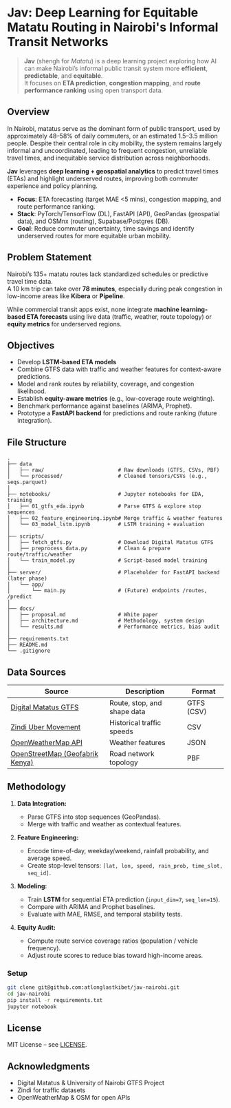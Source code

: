 # Jav: Deep Learning for Equitable Matatu Routing in Nairobi's Informal Transit Networks

> **Jav** (shengh for *Matatu*) is a deep learning project exploring how AI can make Nairobi’s informal public transit system more **efficient**, **predictable**, and **equitable**.  
> It focuses on **ETA prediction**, **congestion mapping**, and **route performance ranking** using open transport data.

## Overview

In Nairobi, matatus serve as the dominant form of public transport, used by approximately 48–58% of daily commuters, or an estimated 1.5–3.5 million people. Despite their central role in city mobility, the system remains largely informal and uncoordinated, leading to frequent congestion, unreliable travel times, and inequitable service distribution across neighborhoods.

**Jav** leverages **deep learning + geospatial analytics** to predict travel times (ETAs) and highlight underserved routes, improving both commuter experience and policy planning.

* **Focus**: ETA forecasting (target MAE <5 mins), congestion mapping, and route performance ranking.
* **Stack**: PyTorch/TensorFlow (DL), FastAPI (API), GeoPandas (geospatial data), and OSMnx (routing), Supabase/Postgres (DB).
* **Goal**: Reduce commuter uncertainty, time savings and identify underserved routes for more equitable urban mobility.

## Problem Statement

Nairobi’s 135+ matatu routes lack standardized schedules or predictive travel time data.  
A 10 km trip can take over **78 minutes**, especially during peak congestion in low-income areas like **Kibera** or **Pipeline**.  

While commercial transit apps exist, none integrate **machine learning-based ETA forecasts** using live data (traffic, weather, route topology) or **equity metrics** for underserved regions.

## Objectives

* Develop **LSTM-based ETA models** 
* Combine GTFS data with traffic and weather features for context-aware predictions. 
* Model and rank routes by reliability, coverage, and congestion likelihood. 
* Establish **equity-aware metrics** (e.g., low-coverage route weighting). 
* Benchmark performance against baselines (ARIMA, Prophet). 
* Prototype a **FastAPI backend** for predictions and route ranking (future integration).

## File Structure

```
.
├── data
│   ├── raw/                        # Raw downloads (GTFS, CSVs, PBF)
│   └── processed/                  # Cleaned tensors/CSVs (e.g., seqs.parquet)
│
├── notebooks/                      # Jupyter notebooks for EDA, training
│   ├── 01_gtfs_eda.ipynb           # Parse GTFS & explore stop sequences
│   ├── 02_feature_engineering.ipynb# Merge traffic & weather features
│   └── 03_model_lstm.ipynb         # LSTM training + evaluation
│
├── scripts/
│   ├── fetch_gtfs.py               # Download Digital Matatus GTFS
│   ├── preprocess_data.py          # Clean & prepare route/traffic/weather
│   └── train_model.py              # Script-based model training
│
├── server/                         # Placeholder for FastAPI backend (later phase)
│   └── app/
│       └── main.py                 # (Future) endpoints /routes, /predict
│
├── docs/
│   ├── proposal.md                 # White paper
│   ├── architecture.md             # Methodology, system design
│   └── results.md                  # Performance metrics, bias audit
│
├── requirements.txt
├── README.md
└── .gitignore
```

## Data Sources

| Source | Description | Format |
|--------|--------------|---------|
| [Digital Matatus GTFS](https://digitalmatatus.com/data) | Route, stop, and shape data | GTFS (CSV) |
| [Zindi Uber Movement](https://zindi.africa/competitions/traffic-jam-predicting-peoples-movement-into-nairobi) | Historical traffic speeds | CSV |
| [OpenWeatherMap API](https://openweathermap.org/history) | Weather features | JSON |
| [OpenStreetMap (Geofabrik Kenya)](https://download.geofabrik.de/africa/kenya.html) | Road network topology | PBF |

## Methodology

1. **Data Integration:**

   * Parse GTFS into stop sequences (GeoPandas).
   * Merge with traffic and weather as contextual features.

2. **Feature Engineering:**

   * Encode time-of-day, weekday/weekend, rainfall probability, and average speed.
   * Create stop-level tensors: `[lat, lon, speed, rain_prob, time_slot, seq_id]`.

3. **Modeling:**

   * Train **LSTM** for sequential ETA prediction (`input_dim=7`, `seq_len=15`).
   * Compare with ARIMA and Prophet baselines.
   * Evaluate with MAE, RMSE, and temporal stability tests.

4. **Equity Audit:**

   * Compute route service coverage ratios (population / vehicle frequency).
   * Adjust route scores to reduce bias toward high-income areas.

### Setup

```bash
git clone git@github.com:atlonglastkibet/jav-nairobi.git
cd jav-nairobi
pip install -r requirements.txt
jupyter notebook
```

## License

MIT License – see [LICENSE](LICENSE).

## Acknowledgments

* Digital Matatus & University of Nairobi GTFS Project
* Zindi for traffic datasets
* OpenWeatherMap & OSM for open APIs